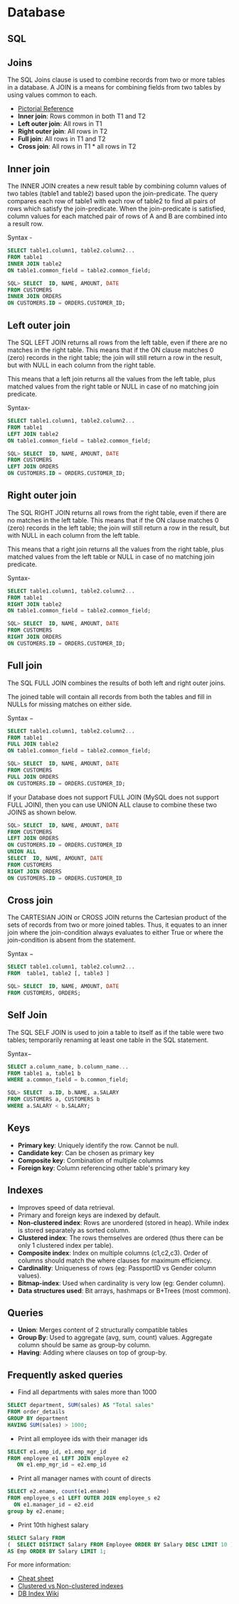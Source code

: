 Database
===============

## SQL

Joins
---------
The SQL Joins clause is used to combine records from two or more tables in a database. A JOIN is a means for combining fields from two tables by using values common to each.

- [Pictorial Reference](https://commons.wikimedia.org/wiki/File:SQL_Joins.svg)
- **Inner join**: Rows common in both T1 and T2
- **Left outer join**: All rows in T1
- **Right outer join**: All rows in T2
- **Full join**: All rows in T1 and T2
- **Cross join**: All rows in T1 * all rows in T2

Inner join
---------
The INNER JOIN creates a new result table by combining column values of two tables (table1 and table2) based upon the join-predicate. The query compares each row of table1 with each row of table2 to find all pairs of rows which satisfy the join-predicate. When the join-predicate is satisfied, column values for each matched pair of rows of A and B are combined into a result row.

Syntax - 
```sql
SELECT table1.column1, table2.column2...
FROM table1
INNER JOIN table2
ON table1.common_field = table2.common_field;
```

```sql
SQL> SELECT  ID, NAME, AMOUNT, DATE
FROM CUSTOMERS
INNER JOIN ORDERS
ON CUSTOMERS.ID = ORDERS.CUSTOMER_ID;
```



Left outer join
---------
The SQL LEFT JOIN returns all rows from the left table, even if there are no matches in the right table. This means that if the ON clause matches 0 (zero) records in the right table; the join will still return a row in the result, but with NULL in each column from the right table.

This means that a left join returns all the values from the left table, plus matched values from the right table or NULL in case of no matching join predicate.

Syntax- 
```sql
SELECT table1.column1, table2.column2...
FROM table1
LEFT JOIN table2
ON table1.common_field = table2.common_field;
```

```sql
SQL> SELECT  ID, NAME, AMOUNT, DATE
FROM CUSTOMERS
LEFT JOIN ORDERS
ON CUSTOMERS.ID = ORDERS.CUSTOMER_ID;
```


Right outer join
---------
The SQL RIGHT JOIN returns all rows from the right table, even if there are no matches in the left table. This means that if the ON clause matches 0 (zero) records in the left table; the join will still return a row in the result, but with NULL in each column from the left table.

This means that a right join returns all the values from the right table, plus matched values from the left table or NULL in case of no matching join predicate.

Syntax- 
```sql
SELECT table1.column1, table2.column2...
FROM table1
RIGHT JOIN table2
ON table1.common_field = table2.common_field;
```

```sql
SQL> SELECT  ID, NAME, AMOUNT, DATE
FROM CUSTOMERS
RIGHT JOIN ORDERS
ON CUSTOMERS.ID = ORDERS.CUSTOMER_ID;
```
Full join
---------
The SQL FULL JOIN combines the results of both left and right outer joins.

The joined table will contain all records from both the tables and fill in NULLs for missing matches on either side.

Syntax −
```sql
SELECT table1.column1, table2.column2...
FROM table1
FULL JOIN table2
ON table1.common_field = table2.common_field;
```

```sql
SQL> SELECT  ID, NAME, AMOUNT, DATE
FROM CUSTOMERS
FULL JOIN ORDERS
ON CUSTOMERS.ID = ORDERS.CUSTOMER_ID;
```


If your Database does not support FULL JOIN (MySQL does not support FULL JOIN), then you can use UNION ALL clause to combine these two JOINS as shown below.
```sql
SQL> SELECT  ID, NAME, AMOUNT, DATE
FROM CUSTOMERS
LEFT JOIN ORDERS
ON CUSTOMERS.ID = ORDERS.CUSTOMER_ID
UNION ALL
SELECT  ID, NAME, AMOUNT, DATE
FROM CUSTOMERS
RIGHT JOIN ORDERS
ON CUSTOMERS.ID = ORDERS.CUSTOMER_ID

```

Cross join
---------
The CARTESIAN JOIN or CROSS JOIN returns the Cartesian product of the sets of records from two or more joined tables. Thus, it equates to an inner join where the join-condition always evaluates to either True or where the join-condition is absent from the statement.

Syntax  −

```sql
SELECT table1.column1, table2.column2...
FROM  table1, table2 [, table3 ]
```

```sql
SQL> SELECT  ID, NAME, AMOUNT, DATE
FROM CUSTOMERS, ORDERS;
```

Self Join
---------
The SQL SELF JOIN is used to join a table to itself as if the table were two tables; temporarily renaming at least one table in the SQL statement.

Syntax−

```sql
SELECT a.column_name, b.column_name...
FROM table1 a, table1 b
WHERE a.common_field = b.common_field;
```

```sql
SQL> SELECT  a.ID, b.NAME, a.SALARY
FROM CUSTOMERS a, CUSTOMERS b
WHERE a.SALARY < b.SALARY;
```

Keys
---------

- **Primary key**: Uniquely identify the row. Cannot be null.
- **Candidate key**: Can be chosen as primary key
- **Composite key**: Combination of multiple columns
- **Foreign key**: Column referencing other table's primary key

Indexes
---------

- Improves speed of data retrieval.
- Primary and foreign keys are indexed by default.
- **Non-clustered index**: Rows are unordered (stored in heap). While index is stored separately as sorted column.
- **Clustered index**: The rows themselves are ordered (thus there can be only 1 clustered index per table).
- **Composite index**: Index on multiple columns (c1,c2,c3). Order of columns should match the where clauses for maximum efficiency.
- **Cardinality**: Uniqueness of rows (eg: PassportID vs Gender column values).
- **Bitmap-index**: Used when cardinality is very low (eg: Gender column).
- **Data structures used**: Bit arrays, hashmaps or B+Trees (most common).

Queries
---------

- **Union**: Merges content of 2 structurally compatible tables
- **Group By**: Used to aggregate (avg, sum, count) values. Aggregate column should be same as group-by column.
- **Having**: Adding where clauses on top of group-by.

Frequently asked queries
---------

- Find all departments with sales more than 1000

```sql
SELECT department, SUM(sales) AS "Total sales"
FROM order_details	
GROUP BY department
HAVING SUM(sales) > 1000;
```

- Print all employee ids with their manager ids

```sql
SELECT e1.emp_id, e1.emp_mgr_id 
FROM employee e1 LEFT JOIN employee e2 
   ON e1.emp_mgr_id = e2.emp_id
```

- Print all manager names with count of directs

```sql
SELECT e2.ename, count(e1.ename) 
FROM employee_s e1 LEFT OUTER JOIN employee_s e2 
  ON e1.manager_id = e2.eid 
group by e2.ename;
```

- Print 10th highest salary

```sql
SELECT Salary FROM
(  SELECT DISTINCT Salary FROM Employee ORDER BY Salary DESC LIMIT 10 ) 
AS Emp ORDER BY Salary LIMIT 1;
```

For more information:

- [Cheat sheet](http://files.zeroturnaround.com/pdf/zt_sql_cheat_sheet.pdf)
- [Clustered vs Non-clustered indexes](https://docs.microsoft.com/en-us/sql/relational-databases/indexes/clustered-and-nonclustered-indexes-described)
- [DB Index Wiki](https://en.wikipedia.org/wiki/Database_index)